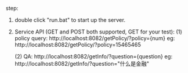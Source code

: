 step:
1. double click "run.bat" to start up the server.

3. Service API (GET and POST both supported, GET for your test):
	(1) policy query: 
	http://localhost:8082/getPolicy/?policy={num}
	eg: http://localhost:8082/getPolicy/?policy=15465465

	(2) QA: 
	http://localhost:8082/getInfo/?question={question}
	eg: http://localhost:8082/getInfo/?question="什么是金融"
